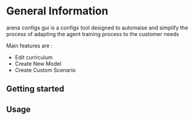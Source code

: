 # General Information
arena configs gui is a configs tool designed to automaise and simplify the process of adapting the agent training process to the customer needs 

Main features are : 
- Edit curriculum 
- Create New Model
- Create Custom Scenario


## Getting started




## Usage

